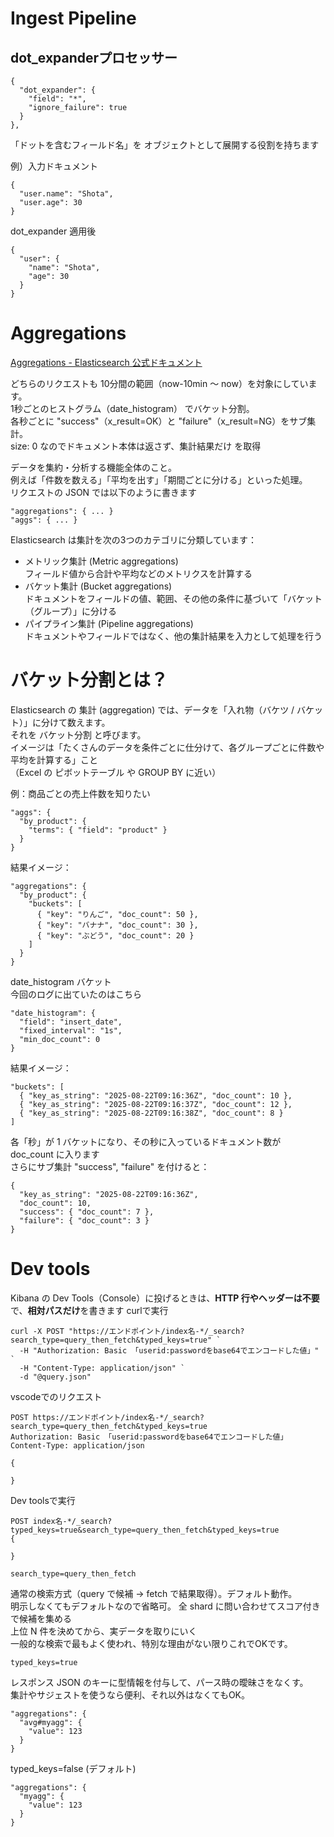 
# Ingest Pipeline
## dot_expanderプロセッサー
```
{
  "dot_expander": {
    "field": "*",
    "ignore_failure": true
  }
},
```
「ドットを含むフィールド名」を オブジェクトとして展開する役割を持ちます  

例）入力ドキュメント
```
{
  "user.name": "Shota",
  "user.age": 30
}
```
dot_expander 適用後
```
{
  "user": {
    "name": "Shota",
    "age": 30
  }
}
```

# Aggregations
[Aggregations - Elasticsearch 公式ドキュメント](https://www.elastic.co/docs/explore-analyze/query-filter/aggregations?utm_source=chatgpt.com)

どちらのリクエストも 10分間の範囲（now-10min ～ now）を対象にしています。  
1秒ごとのヒストグラム（date_histogram） でバケット分割。  
各秒ごとに "success"（x_result=OK）と "failure"（x_result=NG）をサブ集計。  
size: 0 なのでドキュメント本体は返さず、集計結果だけ を取得  　

データを集約・分析する機能全体のこと。  
例えば「件数を数える」「平均を出す」「期間ごとに分ける」といった処理。  
リクエストの JSON では以下のように書きます
```
"aggregations": { ... }
"aggs": { ... }
```
Elasticsearch は集計を次の3つのカテゴリに分類しています：
 - メトリック集計 (Metric aggregations)  
   フィールド値から合計や平均などのメトリクスを計算する
 - バケット集計 (Bucket aggregations)  
   ドキュメントをフィールドの値、範囲、その他の条件に基づいて「バケット（グループ）」に分ける
 - パイプライン集計 (Pipeline aggregations)  
   ドキュメントやフィールドではなく、他の集計結果を入力として処理を行う

# バケット分割とは？
Elasticsearch の 集計 (aggregation) では、データを「入れ物（バケツ / バケット）」に分けて数えます。  
それを バケット分割 と呼びます。  
イメージは「たくさんのデータを条件ごとに仕分けて、各グループごとに件数や平均を計算する」こと  
（Excel の ピボットテーブル や GROUP BY に近い）  

例：商品ごとの売上件数を知りたい  
```
"aggs": {
  "by_product": {
    "terms": { "field": "product" }
  }
}
```
結果イメージ：
```
"aggregations": {
  "by_product": {
    "buckets": [
      { "key": "りんご", "doc_count": 50 },
      { "key": "バナナ", "doc_count": 30 },
      { "key": "ぶどう", "doc_count": 20 }
    ]
  }
}
```
date_histogram バケット  
今回のログに出ていたのはこちら  
```
"date_histogram": {
  "field": "insert_date",
  "fixed_interval": "1s",
  "min_doc_count": 0
}
```
結果イメージ：  
```
"buckets": [
  { "key_as_string": "2025-08-22T09:16:36Z", "doc_count": 10 },
  { "key_as_string": "2025-08-22T09:16:37Z", "doc_count": 12 },
  { "key_as_string": "2025-08-22T09:16:38Z", "doc_count": 8 }
]
```
各「秒」が 1 バケットになり、その秒に入っているドキュメント数が doc_count に入ります  
さらにサブ集計 "success", "failure" を付けると：  
```
{
  "key_as_string": "2025-08-22T09:16:36Z",
  "doc_count": 10,
  "success": { "doc_count": 7 },
  "failure": { "doc_count": 3 }
}
```

# Dev tools
Kibana の Dev Tools（Console）に投げるときは、**HTTP 行やヘッダーは不要**で、**相対パスだけ**を書きます
curlで実行  
```
curl -X POST "https://エンドポイント/index名-*/_search?search_type=query_then_fetch&typed_keys=true" `
  -H "Authorization: Basic 「userid:passwordをbase64でエンコードした値」" `
  -H "Content-Type: application/json" `
  -d "@query.json"
```

vscodeでのリクエスト  
```
POST https://エンドポイント/index名-*/_search?search_type=query_then_fetch&typed_keys=true
Authorization: Basic 「userid:passwordをbase64でエンコードした値」
Content-Type: application/json

{

}
```
Dev toolsで実行  
```
POST index名-*/_search?typed_keys=true&search_type=query_then_fetch&typed_keys=true
{

}

```

```
search_type=query_then_fetch
```
通常の検索方式（query で候補 → fetch で結果取得）。デフォルト動作。  
明示しなくてもデフォルトなので省略可。
全 shard に問い合わせてスコア付きで候補を集める  
上位 N 件を決めてから、実データを取りにいく  
一般的な検索で最もよく使われ、特別な理由がない限りこれでOKです。
```
typed_keys=true
```
レスポンス JSON のキーに型情報を付与して、パース時の曖昧さをなくす。  
集計やサジェストを使うなら便利、それ以外はなくてもOK。
```
"aggregations": {
  "avg#myagg": {
    "value": 123
  }
}
```
typed_keys=false (デフォルト)  
```
"aggregations": {
  "myagg": {
    "value": 123
  }
}
```


